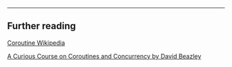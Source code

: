 
---

## Further reading
[Coroutine Wikipedia](https://zh.wikipedia.org/wiki/%E5%8D%8F%E7%A8%8B)

[A Curious Course on Coroutines and Concurrency by David Beazley](http://www.dabeaz.com/coroutines/)
